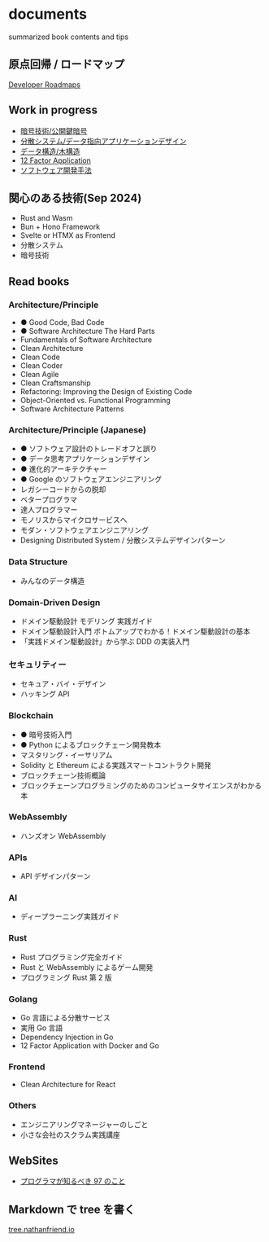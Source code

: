 # documents

summarized book contents and tips

## 原点回帰 / ロードマップ

[Developer Roadmaps](https://roadmap.sh/)

## Work in progress

- [暗号技術/公開鍵暗号](./security/cryptography/public-key-cryptography.md)
- [分散システム/データ指向アプリケーションデザイン](./distributed-system/designing-data-intensive-applications.md)
- [データ構造/木構造](./data-structure/tree.md)
- [12 Factor Application](./architecture/12-factor-application.md)
- [ソフトウェア開発手法](./software-development/README.md)

## 関心のある技術(Sep 2024)

- Rust and Wasm
- Bun + Hono Framework
- Svelte or HTMX as Frontend
- 分散システム
- 暗号技術

## Read books

### Architecture/Principle

- ● Good Code, Bad Code
- ● Software Architecture The Hard Parts
- Fundamentals of Software Architecture
- Clean Architecture
- Clean Code
- Clean Coder
- Clean Agile
- Clean Craftsmanship
- Refactoring: Improving the Design of Existing Code
- Object-Oriented vs. Functional Programming
- Software Architecture Patterns

### Architecture/Principle (Japanese)

- ● ソフトウェア設計のトレードオフと誤り
- ● データ思考アプリケーションデザイン
- ● 進化的アーキテクチャー
- ● Google のソフトウェアエンジニアリング
- レガシーコードからの脱却
- ベタープログラマ
- 達人プログラマー
- モノリスからマイクロサービスへ
- モダン・ソフトウェアエンジニアリング
- Designing Distributed System / 分散システムデザインパターン

### Data Structure

- みんなのデータ構造

### Domain-Driven Design

- ドメイン駆動設計 モデリング 実践ガイド
- ドメイン駆動設計入門 ボトムアップでわかる！ドメイン駆動設計の基本
- 「実践ドメイン駆動設計」から学ぶ DDD の実装入門

### セキュリティー

- セキュア・バイ・デザイン
- ハッキング API

### Blockchain

- ● 暗号技術入門
- ● Python によるブロックチェーン開発教本
- マスタリング・イーサリアム
- Solidity と Ethereum による実践スマートコントラクト開発
- ブロックチェーン技術概論
- ブロックチェーンプログラミングのためのコンピュータサイエンスがわかる本

### WebAssembly

- ハンズオン WebAssembly

### APIs

- API デザインパターン

### AI

- ディープラーニング実践ガイド

### Rust

- Rust プログラミング完全ガイド
- Rust と WebAssembly によるゲーム開発
- プログラミング Rust 第 2 版

### Golang

- Go 言語による分散サービス
- 実用 Go 言語
- Dependency Injection in Go
- 12 Factor Application with Docker and Go

### Frontend

- Clean Architecture for React

### Others

- エンジニアリングマネージャーのしごと
- 小さな会社のスクラム実践講座

## WebSites

- [プログラマが知るべき 97 のこと](https://xn--97-273ae6a4irb6e2hsoiozc2g4b8082p.com/)

## Markdown で tree を書く

[tree.nathanfriend.io](https://tree.nathanfriend.io/)
